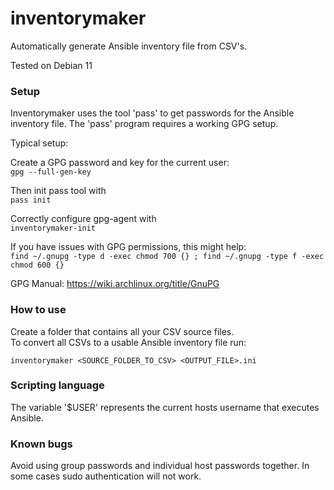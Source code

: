 # inventorymaker
Automatically generate Ansible inventory file from CSV's.

Tested on Debian 11

### Setup
Inventorymaker uses the tool 'pass' to get passwords for the Ansible inventory file. The 'pass' program requires a working GPG setup.

Typical setup:

Create a GPG password and key for the current user:  
`gpg --full-gen-key`

Then init pass tool with  
`pass init`

Correctly configure gpg-agent with  
`inventorymaker-init`

If you have issues with GPG permissions, this might help:  
`find ~/.gnupg -type d -exec chmod 700 {} ; find ~/.gnupg -type f -exec chmod 600 {}`

GPG Manual: https://wiki.archlinux.org/title/GnuPG

### How to use
Create a folder that contains all your CSV source files.  
To convert all CSVs to a usable Ansible inventory file run:

`inventorymaker <SOURCE_FOLDER_TO_CSV> <OUTPUT_FILE>.ini`

### Scripting language
The variable '$USER' represents the current hosts username that executes Ansible.

### Known bugs
Avoid using group passwords and individual host passwords together. In some cases sudo authentication will not work.